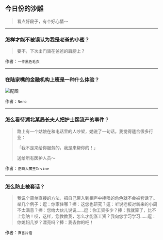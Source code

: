 ## 今日份的沙雕

> 看点好段子，有个好心情～


 
---

### 怎样才能不被误认为我是老爸的小蜜？

> 要不，下次出门骑在爸爸的肩膀上？


作者：`一件黑色毛衣`

---

### 在陆家嘴的金融机构上班是一种什么体验？

> 



![配图](http://pic3.zhimg.com/70/e292991e9bea6f5f4e6be39409147b4e_b.jpg)


作者：`Nero`

---

### 怎么看待湖北某局长夫人把护士踢流产的事件？

> 路上有一个姑娘在和电话里的人吵架，她说了一句话，我觉得适合很多行业：
> 
> 「我不是来给你服务的，我是来帮你的！」
> 
> 送给所有医护人员～


作者：`正畸大魔王Irvine`

---

### 怎么防止被套话？

> 我说个简单直接的方法，把自己带入到相声中捧哏的角色就不会被套话了。举几个例子：逗：你家住哪？捧：这您也研究？逗：听说老板对新来的小周不太满意？捧：您给大伙儿说说……逗：你工资多少？捧：我就算了，比不上您呐！哎，这样，您教教我，怎么才能涨工资？我向您学习学习……逗：你媳妇几岁？漂亮吗？捧：我去你的吧！


作者：`直言片语`
